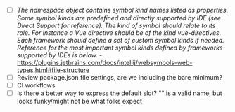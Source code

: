 - [ ] _The namespace object contains symbol kind names listed as properties.
Some symbol kinds are predefined and directly supported by IDE (see Direct Support for reference). 
The kind of symbol should relate to its role. For instance a Vue directive should be of the kind vue-directives.
Each framework should define a set of custom symbol kinds if needed.
Reference for the most important symbol kinds defined by frameworks supported by IDEs is below._ - https://plugins.jetbrains.com/docs/intellij/websymbols-web-types.html#file-structure
- [ ] Review package.json file settings, are we including the bare minimum?
- [ ] CI workflows
- [ ] Is there a better way to express the default slot? "" is a valid name, but looks funky/might not be what folks expect